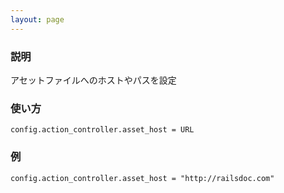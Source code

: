 ```yaml
---
layout: page
---
```

### 説明
アセットファイルへのホストやパスを設定

### 使い方
    config.action_controller.asset_host = URL

### 例
    config.action_controller.asset_host = "http://railsdoc.com"